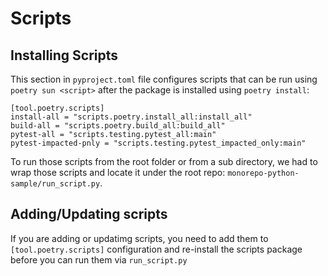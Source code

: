 # Scripts

## Installing Scripts
This section in `pyproject.toml` file configures scripts that can be run using `poetry sun <script>` after the package is installed using `poetry install`:

```shell
[tool.poetry.scripts]
install-all = "scripts.poetry.install_all:install_all"
build-all = "scripts.poetry.build_all:build_all"
pytest-all = "scripts.testing.pytest_all:main"
pytest-impacted-pnly = "scripts.testing.pytest_impacted_only:main"
```

To run those scripts from the root folder or from a sub directory, we had to wrap those scripts and locate it under the root repo: `monorepo-python-sample/run_script.py`.

## Adding/Updating scripts
If you are adding or updatimg scripts, you need to add them to `[tool.poetry.scripts]` configuration and re-install the scripts package before you can run them via `run_script.py`
